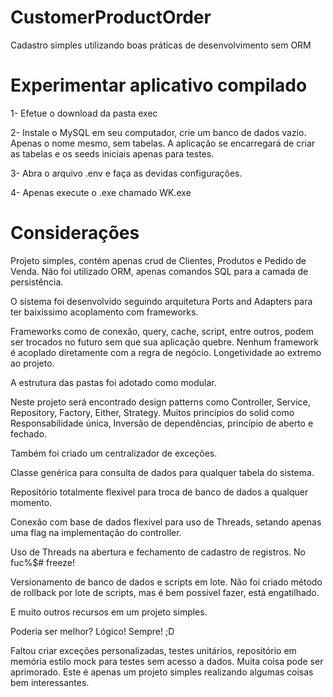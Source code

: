 # CustomerProductOrder
Cadastro simples utilizando boas práticas de desenvolvimento sem ORM

# Experimentar aplicativo compilado
1- Efetue o download da pasta exec

2- Instale o MySQL em seu computador, crie um banco de dados vazio. Apenas o nome mesmo, sem tabelas. A aplicação se encarregará de criar as tabelas e os seeds iniciais apenas para testes.

3- Abra o arquivo .env e faça as devidas configurações.

4- Apenas execute o .exe chamado WK.exe


# Considerações
Projeto simples, contém apenas crud de Clientes, Produtos e Pedido de Venda. Não foi utilizado ORM, apenas comandos SQL para a camada de persistência.

O sistema foi desenvolvido seguindo arquitetura Ports and Adapters para ter baixissimo acoplamento com frameworks.

Frameworks como de conexão, query, cache, script, entre outros, podem ser trocados no futuro sem que sua aplicação quebre. Nenhum framework é acoplado diretamente com a regra de negócio. Longetividade ao extremo ao projeto.

A estrutura das pastas foi adotado como modular.

Neste projeto será encontrado design patterns como Controller, Service, Repository, Factory, Either, Strategy. Muitos princípios do solid como Responsabilidade única, Inversão de dependências, princípio de aberto e fechado.

Também foi criado um centralizador de exceções.

Classe genérica para consulta de dados para qualquer tabela do sistema.

Repositório totalmente flexivel para troca de banco de dados a qualquer momento.

Conexão com base de dados flexivel para uso de Threads, setando apenas uma flag na implementação do controller.

Uso de Threads na abertura e fechamento de cadastro de registros. No fuc%$# freeze!

Versionamento de banco de dados e scripts em lote. Não foi criado método de rollback por lote de scripts, mas é bem possível fazer, está engatilhado.

E muito outros recursos em um projeto simples.

Poderia ser melhor? Lógico! Sempre! ;D

Faltou criar exceções personalizadas, testes unitários, repositório em memória estilo mock para testes sem acesso a dados. Muita coisa pode ser aprimorado. Este é apenas um projeto simples realizando algumas coisas bem interessantes.

